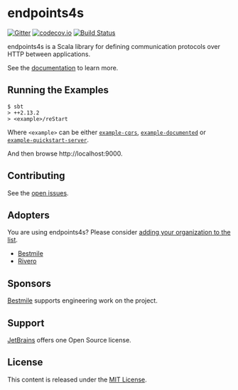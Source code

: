 # endpoints4s 

[![Gitter](https://badges.gitter.im/.svg)](https://gitter.im/endpoints4s/endpoints4s)
[![codecov.io](http://codecov.io/github/endpoints4s/endpoints4s/coverage.svg?branch=master)](http://codecov.io/github/endpoints4s/endpoints4s?branch=master)
[![Build Status](https://travis-ci.org/endpoints4s/endpoints4s.svg?branch=master)](https://travis-ci.org/endpoints4s/endpoints4s)


endpoints4s is a Scala library for defining communication protocols over HTTP between
applications.

See the [documentation](http://endpoints4s.github.io) to learn more.

## Running the Examples

~~~
$ sbt
> ++2.13.2
> <example>/reStart
~~~

Where `<example>` can be either
[`example-cqrs`](documentation/examples/cqrs),
[`example-documented`](documentation/examples/documented)
or [`example-quickstart-server`](documentation/examples/quickstart).

And then browse http://localhost:9000.

## Contributing

See the [open issues](https://github.com/endpoints4s/endpoints4s/issues).

## Adopters

You are using endpoints4s? Please consider [adding your organization to the list](https://github.com/endpoints4s/endpoints4s/edit/master/README.md).

- [Bestmile](https://bestmile.com/)
- [Rivero](https://www.rivero.tech/)

## Sponsors

[Bestmile](https://bestmile.com) supports engineering work on the project.

## Support

[JetBrains](https://www.jetbrains.com/?from=scala-endpoints) offers one Open Source license.

## License

This content is released under the [MIT License](http://opensource.org/licenses/mit-license.php).
